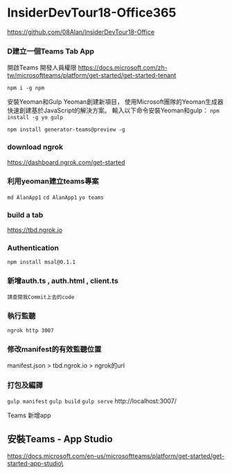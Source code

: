 # InsiderDevTour18-Office365

https://github.com/08Alan/InsiderDevTour18-Office

### D建立一個Teams Tab App
開啟Teams 開發人員權限
https://docs.microsoft.com/zh-tw/microsoftteams/platform/get-started/get-started-tenant

`npm i -g npm`

安裝Yeoman和Gulp Yeoman創建新項目，
使用Microsoft團隊的Yeoman生成器快速創建基於JavaScript的解決方案。 
輸入以下命令安裝Yeoman和gulp：
`npm install -g yo gulp`

`npm install generator-teams@preview -g`

### download ngrok
https://dashboard.ngrok.com/get-started

### 利用yeoman建立teams專案
`md AlanApp1`
`cd AlanApp1`
`yo teams`

### build a tab
https://tbd.ngrok.io

### Authentication 
`npm install msal@0.1.1`

### 新增auth.ts , auth.html , client.ts
`請查閱我Commit上去的code`

### 執行監聽
`ngrok http 3007`

### 修改manifest的有效監聽位置
manifest.json > tbd.ngrok.io > ngrok的url

### 打包及編譯
`gulp manifest`
`gulp build`
`gulp serve`
http://localhost:3007/

Teams 新增app

## 安裝Teams - App Studio
https://docs.microsoft.com/en-us/microsoftteams/platform/get-started/get-started-app-studio\

